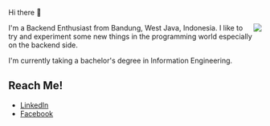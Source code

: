 
Hi there 👋

<img align="right" src="https://github-readme-stats.vercel.app/api?username=kyunkyuu&show_icons=true&icon_color=1f6feb&theme=chartreuse-dark&bg_color=161b22">

I'm a Backend Enthusiast from Bandung, West Java, Indonesia. I like to try and experiment some new things in the programming world especially on the backend side.

I'm currently taking a bachelor's degree in Information Engineering.

## Reach Me!
* [LinkedIn](https://www.linkedin.com/in/teguh-iqbal/)
* [Facebook](https://www.facebook.com/teguh.iqbal.3)

 
